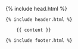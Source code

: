 <!DOCTYPE html>
<html>

  {% include head.html %}

  <body class="layout--{{page.layout}}">
    <div class="bg"></div>

    {% include header.html %}

        {{ content }}

    {% include footer.html %}

  </body>

</html>
